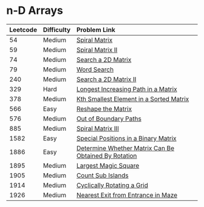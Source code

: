 # n-D Arrays



| Leetcode | Difficulty | Problem Link |
| :--- | :--- | :--- |
| 54 | Medium | [Spiral Matrix](../difficulty-based-problem-index/leetcode-medium/leetcode-54-spiral-matrix.md) |
| 59 | Medium | [Spiral Matrix II](../difficulty-based-problem-index/leetcode-medium/leetcode-59-spiral-matrix-ii.md) |
| 74 | Medium | [Search a 2D Matrix](../difficulty-based-problem-index/leetcode-medium/leetcode-74-search-a-2d-matrix.md) |
| 79 | Medium | [Word Search](../difficulty-based-problem-index/leetcode-medium/leetcode-79-word-search.md) |
| 240 | Medium | [Search a 2D Matrix II](../difficulty-based-problem-index/leetcode-medium/leetcode-240-search-a-2d-matrix-ii.md) |
| 329 | Hard | [Longest Increasing Path in a Matrix](../difficulty-based-problem-index/leetcode-hard/leetcode-329-longest-increasing-path-in-a-matrix.md) |
| 378 | Medium | [Kth Smallest Element in a Sorted Matrix](../difficulty-based-problem-index/leetcode-medium/leetcode-378-kth-smallest-element-in-a-sorted-matrix.md) |
| 566 | Easy | [Reshape the Matrix](../difficulty-based-problem-index/leetcode-easy/leetcode-566-reshape-the-matrix.md) |
| 576 | Medium | [Out of Boundary Paths](../difficulty-based-problem-index/leetcode-medium/leetcode-576-out-of-boundary-paths.md) |
| 885 | Medium | [Spiral Matrix III](../difficulty-based-problem-index/leetcode-medium/leetcode-885-spiral-matrix-iii.md) |
| 1582 | Easy | [Special Positions in a Binary Matrix](../difficulty-based-problem-index/leetcode-easy/leetcode-1582-special-positions-in-a-binary-matrix.md) |
| 1886 | Easy | [Determine Whether Matrix Can Be Obtained By Rotation](../difficulty-based-problem-index/leetcode-easy/leetcode-1886-determine-whether-matrix-can-be-obtained-by-rotation.md) |
| 1895 | Medium | [Largest Magic Square](../difficulty-based-problem-index/leetcode-medium/leetcode-1895-largest-magic-square.md) |
| 1905 | Medium | [Count Sub Islands](../difficulty-based-problem-index/leetcode-medium/leetcode-1905-count-sub-islands.md) |
| 1914 | Medium | [Cyclically Rotating a Grid](../difficulty-based-problem-index/leetcode-medium/leetcode-1914-cyclically-rotating-a-grid.md) |
| 1926 | Medium | [Nearest Exit from Entrance in Maze](../difficulty-based-problem-index/leetcode-medium/leetcode-1926-nearest-exit-from-entrance-in-maze.md) |


